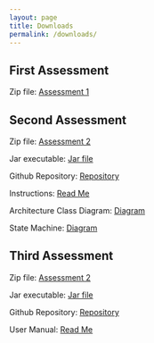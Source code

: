```yaml
---
layout: page
title: Downloads
permalink: /downloads/
---
```


## First Assessment
Zip file: [Assessment 1](/downloads/Gandhi-Inc1.zip)

## Second Assessment
Zip file: [Assessment 2](/downloads/Gandhi_Inc2.zip)

Jar executable: [Jar file](/downloads/blindeye.jar)

Github Repository: [Repository](https://github.com/SEPR-York/Gandhi-Inc.)

Instructions: [Read Me](/downloads/ReadMe.pdf)

Architecture Class Diagram: [Diagram](/downloads/ArchitectureClassDiagram.png)

State Machine: [Diagram](/downloads/StateMachine.png)

## Third Assessment
Zip file: [Assessment 2](/downloads/Gandhi_Inc.zip)

Jar executable: [Jar file](/downloads/name.jar)

Github Repository: [Repository](https://github.com/SEPR-York/SEPR)

User Manual: [Read Me](/downloads/ReadMe.pdf)
